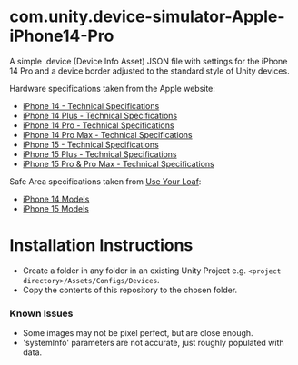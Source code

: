 # com.unity.device-simulator-Apple-iPhone14-Pro
A simple .device (Device Info Asset) JSON file with settings for the iPhone 14 Pro and a device border adjusted to the standard style of Unity devices. 

Hardware specifications taken from the Apple website:
* [iPhone 14 - Technical Specifications](https://support.apple.com/en-gb/111850)
* [iPhone 14 Plus - Technical Specifications](https://support.apple.com/en-gb/111854)
* [iPhone 14 Pro - Technical Specifications](https://support.apple.com/en-gb/111849)
* [iPhone 14 Pro Max - Technical Specifications](https://support.apple.com/en-gb/111846)
* [iPhone 15 - Technical Specifications](https://support.apple.com/en-gb/111831)
* [iPhone 15 Plus - Technical Specifications](https://support.apple.com/en-gb/111830)
* [iPhone 15 Pro & Pro Max - Technical Specifications](https://www.apple.com/uk/iphone-15-pro/specs/)

Safe Area specifications taken from [Use Your Loaf](https://useyourloaf.com/):
* [iPhone 14 Models ](https://useyourloaf.com/blog/iphone-14-screen-sizes/)
* [iPhone 15 Models ](https://useyourloaf.com/blog/iphone-15-screen-sizes/)

# Installation Instructions
* Create a folder in any folder in an existing Unity Project e.g. `<project directory>/Assets/Configs/Devices`.
* Copy the contents of this repository to the chosen folder.

### Known Issues
* Some images may not be pixel perfect, but are close enough.
* 'systemInfo' parameters are not accurate, just roughly populated with data.